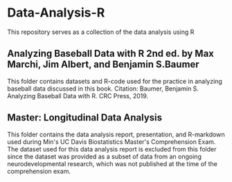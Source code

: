 # Data-Analysis-R
This repository serves as a collection of the data analysis using R 

## Analyzing Baseball Data with R 2nd ed. by Max Marchi, Jim Albert, and Benjamin S.Baumer 
This folder contains datasets and R-code used for the practice in analyzing baseball data discussed in this book. 
Citation: Baumer, Benjamin S. Analyzing Baseball Data with R. CRC Press, 2019. 

## Master: Longitudinal Data Analysis 
This folder contains the data analysis report, presentation, and R-markdown used during Min's UC Davis Biostatistics Master's Comprehension Exam.
The dataset used for this data analysis report is excluded from this folder since the dataset was provided as a subset of data from an ongoing neurodevelopmental research, which was not published at the time of the comprehension exam.  

